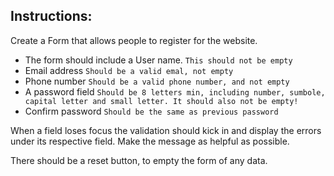## Instructions:

Create a Form that allows people to register for the website.

- The form should include a User name.
  `This should not be empty`
- Email address
  `Should be a valid emal, not empty`
- Phone number
  `Should be a valid phone number, and not empty`
- A password field
  `Should be 8 letters min, including number, sumbole, capital letter and small letter. It should also not be empty!`
- Confirm password
  `Should be the same as previous password`

When a field loses focus the validation should kick in and display the errors under its respective field. Make the message as helpful as possible.

There should be a reset button, to empty the form of any data.

